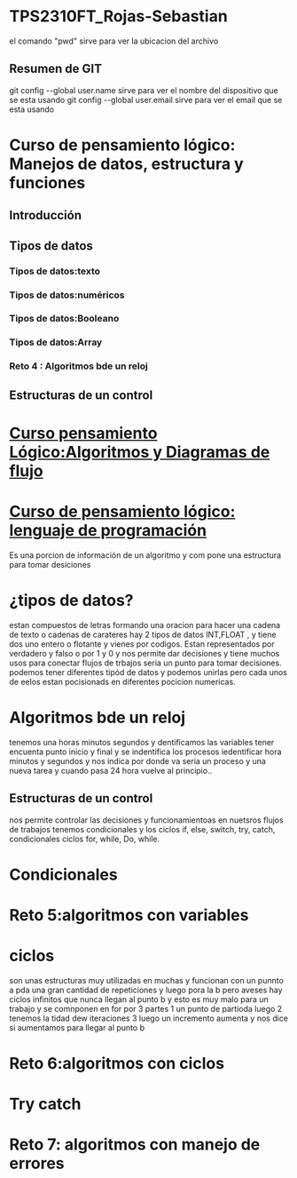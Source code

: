 # TPS2310FT_Rojas-Sebastian

el comando "pwd" sirve para ver la ubicacion del archivo


## Resumen de GIT
git config --global user.name sirve para ver el nombre del dispositivo que se esta usando
git config --global user.email sirve para ver el email que se esta usando 


# Curso de pensamiento lógico: Manejos de datos, estructura y funciones 

## Introducción 

## Tipos de datos 

### Tipos de datos:texto 

### Tipos de datos:numéricos 

### Tipos de datos:Booleano 

### Tipos de datos:Array 
  
### Reto 4 : Algoritmos bde un reloj 

## Estructuras de un control

# [Curso pensamiento Lógico:Algoritmos y Diagramas de flujo](https://platzi.com/cursos/pensamientos-logico/)

# [Curso de pensamiento lógico: lenguaje de programación]() 



 Es una porcion de información de un algoritmo  y com pone una estructura para tomar desiciones 

# ¿tipos de datos?   
estan compuestos de letras formando una oracion  para  hacer una cadena de texto  o cadenas de carateres  hay 2 tipos de datos INT,FLOAT , y tiene dos uno entero o flotante y vienes por codigos.
Estan representados por verdadero y falso o por 1 y 0 y nos permite dar decisiones y tiene muchos usos para conectar flujos de trbajos seria un punto para tomar decisiones.                                                          podemos tener diferentes tipód de  datos y podemos unirlas  pero cada unos de eelos estan pocisionads en diferentes pocicion numericas. 

# Algoritmos bde un reloj 
tenemos una horas  minutos segundos y dentificamos las variables tener encuenta punto inicio y final y se indentifica los procesos iedentificar hora minutos y segundos y nos indica por donde va seria un proceso y una nueva tarea 
y cuando pasa 24 hora vuelve al principio..

## Estructuras de un control
nos permite controlar  las decisiones y funcionamientoas en nuetsros flujos de trabajos tenemos condicionales y los ciclos if, else,  switch,  try, catch, condicionales ciclos for, while, Do, while. 

# Condicionales 


# Reto 5:algoritmos con variables 
   



   # ciclos
   son unas estructuras muy utilizadas en muchas  y funcionan con un punnto a pda una gran    cantidad de repeticiones y luego pora la b  pero aveses hay ciclos infinitos que nunca llegan al punto b  y esto es muy malo para un trabajo  y se comnponen en for por 3 partes 1 un punto de partioda luego  2 tenemos la tidad dew iteraciones  3 luego un incremento aumenta y nos dice si aumentamos para llegar al punto b 


# Reto 6:algoritmos con ciclos 

# Try catch 

# Reto 7: algoritmos con manejo de errores 

     